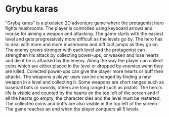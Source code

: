 # Grybu karas
"Grybų karas" is a pixelated 2D adventure game where the protagonist hero fights mushrooms. The player is controlled using keyboard arrows and mouse for aiming a weapon and attacking. The game starts with the easiest level and gets progressively more difficult as the levels go by. The hero has to deal with more and more mushrooms and difficult jumps as they go on. The enemy grows stronger with each level and the protagonist can strengthen his attack by collecting power-ups, or weaken and lose hearts and die if he is attacked by the enemy. Along the way the player can collect coins which are either placed in the level or dropped by enemies wehn they are killed. Collected power-ups can give the player more hearts or buff their attacks. The weapons a player uses can be changed by finding a new weapon in a level and collecting it. Some weapons are short ranged such as baseball bats or swords, others are long ranged such as pistols. The hero's life is visible and counted by the hearts on the top left of the screen and if all the hearts go empty, the character dies and the level must be restarted. The collected coins and buffs are also visible in the top left of the screen. The game reaches an end when the player conquers all 5 levels. 
